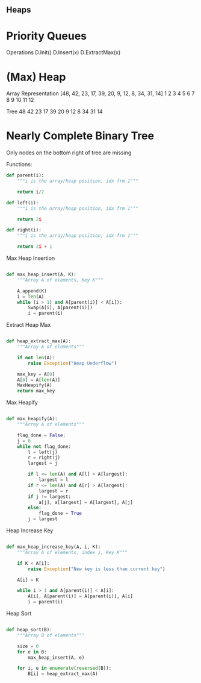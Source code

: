 Heaps
-----

# Priority Queues

Operations
	D.Init()
	D.Insert(x)
	D.ExtractMax(x)

# (Max) Heap

Array Representation
	[48, 42, 23, 17, 39, 20, 9, 12, 8, 34, 31, 14]
	  1   2   3   4   5   6  7   8  9  10  11  12

Tree
                                 48
                            42         23
                         17    39   20    9
                        12 8 34 31 14 

# Nearly Complete Binary Tree

Only nodes on the bottom right of tree are missing

Functions:
```python
def parent(i):
	"""i is the array/heap position, idx frm 1"""

	return i/2

def left(i):
	"""i is the array/heap position, idx frm 1"""

	return 2i

def right(i):
	"""i is the array/heap position, idx frm 1"""

	return 2i + 1
```


Max Heap Insertion
```python

def max_heap_insert(A, K):
	"""Array A of elements, Key K"""

	A.append(K)
	i = len(A)
	while (i > 1) and A[parent(i)] < A[i]):
		Swap(A[i], A[parent(i)])
		i = parent(i)

```

Extract Heap Max
```python

def heap_extract_max(A):
	"""Array A of elements"""

	if not len(A):
		raise Exception("Heap Underflow")

	max_key = A[0]
	A[0] = A[len(A)]
	MaxHeapify(A)
	return max_key
```

Max Heapify
```python

def max_heapify(A):
	"""Array A of elements"""

	flag_done = False;
	j = 0
	while not flag_done:
		l = left(j)
		r = right(j)
		largest = j

		if l <= len(A) and A[l] > A[largest]:
			largest = l
		if r <= len(A) and A[r] > A[largest]:
			largest = r
		if j != largest:
			a[j], a[largest] = A[largest], A[j]
		else:
			flag_done = True
		j = largest

```


Heap Increase Key
```python

def max_heap_increase_key(A, i, K):
	"""Array A of elements, index i, Key K"""

	if K < A[i]:
		raise Exception("New key is less than current key")

	A[i] = K

	while i > 1 and A[parent(i)] < A[i]:
		A[i], A[parent(i)] = A[parent(i)], A[i]
		i = parent(i)

```

Heap Sort
```python

def heap_sort(B):
	"""Array B of elements"""

	size = 0
	for e in B:
		max_heap_insert(A, e)

	for i, e in enumerate(reversed(B)):
		B[i] = heap_extract_max(A)

```
